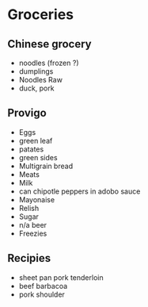 # Groceries

## Chinese grocery

- noodles (frozen ?)
- dumplings
- Noodles Raw
- duck, pork

## Provigo

- Eggs
- green leaf
- patates
- green sides
- Multigrain bread
- Meats
- Milk
- can chipotle peppers in adobo sauce
- Mayonaise
- Relish
- Sugar
- n/a beer
- Freezies

## Recipies

- sheet pan pork tenderloin
- beef barbacoa
- pork shoulder
